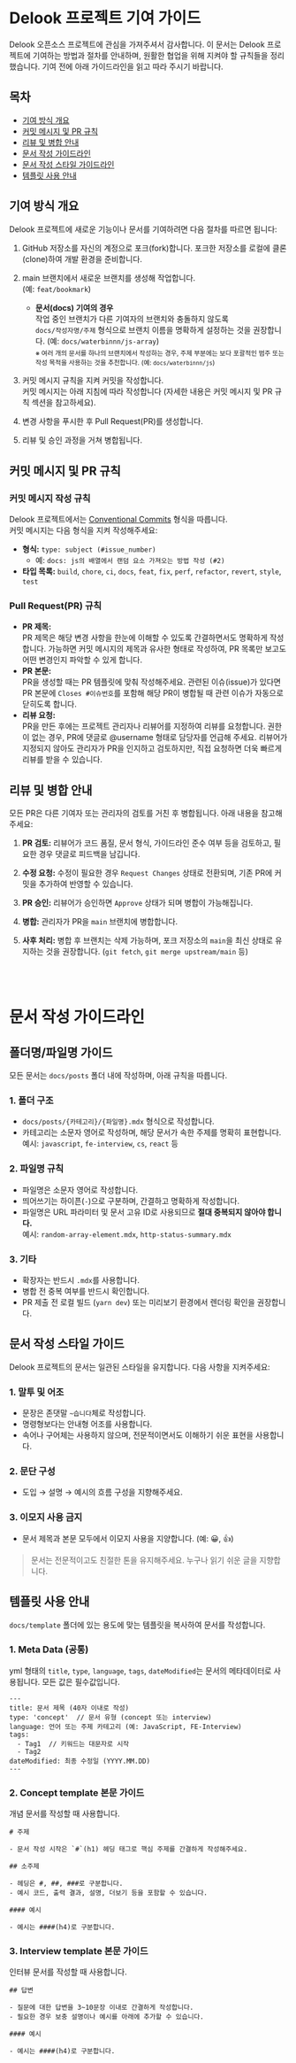 # Delook 프로젝트 기여 가이드

Delook 오픈소스 프로젝트에 관심을 가져주셔서 감사합니다. 이 문서는 Delook 프로젝트에 기여하는 방법과 절차를 안내하며, 원활한 협업을 위해 지켜야 할 규칙들을 정리했습니다. 기여 전에 아래 가이드라인을 읽고 따라 주시기 바랍니다.

## 목차

- [기여 방식 개요](#기여-방식-개요)
- [커밋 메시지 및 PR 규칙](#커밋-메시지-및-pr-규칙)
- [리뷰 및 병합 안내](#리뷰-및-병합-안내)
- [문서 작성 가이드라인](#문서-작성-가이드라인)
- [문서 작성 스타일 가이드라인](#문서-작성-스타일-가이드)
- [템플릿 사용 안내](#템플릿-사용-안내)

## 기여 방식 개요

Delook 프로젝트에 새로운 기능이나 문서를 기여하려면 다음 절차를 따르면 됩니다:

1. GitHub 저장소를 자신의 계정으로 포크(fork)합니다. 포크한 저장소를 로컬에 클론(clone)하여 개발 환경을 준비합니다.

2. main 브랜치에서 새로운 브랜치를 생성해 작업합니다.  
   (예: `feat/bookmark`)

   - **문서(docs) 기여의 경우**  
     작업 중인 브랜치가 다른 기여자의 브랜치와 충돌하지 않도록  
     `docs/작성자명/주제` 형식으로 브랜치 이름을 명확하게 설정하는 것을 권장합니다. (예: `docs/waterbinnn/js-array`)  
     <sub>※ 여러 개의 문서를 하나의 브랜치에서 작성하는 경우, 주제 부분에는 보다 포괄적인 범주 또는 작성 목적을 사용하는 것을 추천합니다. (예: `docs/waterbinnn/js`)</sub>

3. 커밋 메시지 규칙을 지켜 커밋을 작성합니다.  
   커밋 메시지는 아래 지침에 따라 작성합니다 (자세한 내용은 커밋 메시지 및 PR 규칙 섹션을 참고하세요).

4. 변경 사항을 푸시한 후 Pull Request(PR)를 생성합니다.

5. 리뷰 및 승인 과정을 거쳐 병합됩니다.

## 커밋 메시지 및 PR 규칙

### 커밋 메시지 작성 규칙

Delook 프로젝트에서는 [Conventional Commits](https://github.com/conventional-changelog/commitlint/tree/master/%40commitlint/config-conventional) 형식을 따릅니다.  
커밋 메시지는 다음 형식을 지켜 작성해주세요:

- **형식:** `type: subject (#issue_number)`
  - 예: `docs: js의 배열에서 랜덤 요소 가져오는 방법 작성 (#2)`
- **타입 목록:** `build`, `chore`, `ci`, `docs`, `feat`, `fix`, `perf`, `refactor`, `revert`, `style`, `test`

### Pull Request(PR) 규칙

- **PR 제목:**  
  PR 제목은 해당 변경 사항을 한눈에 이해할 수 있도록 간결하면서도 명확하게 작성합니다. 가능하면 커밋 메시지의 제목과 유사한 형태로 작성하여, PR 목록만 보고도 어떤 변경인지 파악할 수 있게 합니다.
- **PR 본문:**  
  PR을 생성할 때는 PR 템플릿에 맞춰 작성해주세요. 관련된 이슈(issue)가 있다면 PR 본문에 `Closes #이슈번호`를 포함해 해당 PR이 병합될 때 관련 이슈가 자동으로 닫히도록 합니다.
- **리뷰 요청:**  
  PR을 만든 후에는 프로젝트 관리자나 리뷰어를 지정하여 리뷰를 요청합니다. 권한이 없는 경우, PR에 댓글로 @username 형태로 담당자를 언급해 주세요. 리뷰어가 지정되지 않아도 관리자가 PR을 인지하고 검토하지만, 직접 요청하면 더욱 빠르게 리뷰를 받을 수 있습니다.

## 리뷰 및 병합 안내

모든 PR은 다른 기여자 또는 관리자의 검토를 거친 후 병합됩니다. 아래 내용을 참고해주세요:

1. **PR 검토:** 리뷰어가 코드 품질, 문서 형식, 가이드라인 준수 여부 등을 검토하고, 필요한 경우 댓글로 피드백을 남깁니다.

2. **수정 요청:** 수정이 필요한 경우 `Request Changes` 상태로 전환되며, 기존 PR에 커밋을 추가하여 반영할 수 있습니다.

3. **PR 승인:** 리뷰어가 승인하면 `Approve` 상태가 되며 병합이 가능해집니다.

4. **병합:** 관리자가 PR을 `main` 브랜치에 병합합니다.

5. **사후 처리:** 병합 후 브랜치는 삭제 가능하며, 포크 저장소의 `main`을 최신 상태로 유지하는 것을 권장합니다. (`git fetch`, `git merge upstream/main` 등)

<br/>
<br/>

# 문서 작성 가이드라인

## 폴더명/파일명 가이드

모든 문서는 `docs/posts` 폴더 내에 작성하며, 아래 규칙을 따릅니다.

### 1. 폴더 구조

- `docs/posts/{카테고리}/{파일명}.mdx` 형식으로 작성합니다.
- 카테고리는 소문자 영어로 작성하며, 해당 문서가 속한 주제를 명확히 표현합니다.  
  예시: `javascript`, `fe-interview`, `cs`, `react` 등

### 2. 파일명 규칙

- 파일명은 소문자 영어로 작성합니다.
- 띄어쓰기는 하이픈(`-`)으로 구분하며, 간결하고 명확하게 작성합니다.
- 파일명은 URL 파라미터 및 문서 고유 ID로 사용되므로 **절대 중복되지 않아야 합니다.**  
  예시: `random-array-element.mdx`, `http-status-summary.mdx`

### 3. 기타

- 확장자는 반드시 `.mdx`를 사용합니다.
- 병합 전 중복 여부를 반드시 확인합니다.
- PR 제출 전 로컬 빌드 (`yarn dev`) 또는 미리보기 환경에서 렌더링 확인을 권장합니다.

## 문서 작성 스타일 가이드

Delook 프로젝트의 문서는 일관된 스타일을 유지합니다. 다음 사항을 지켜주세요:

### 1. 말투 및 어조

- 문장은 존댓말 `~습니다`체로 작성합니다.
- 명령형보다는 안내형 어조를 사용합니다.
- 속어나 구어체는 사용하지 않으며, 전문적이면서도 이해하기 쉬운 표현을 사용합니다.

### 2. 문단 구성

- 도입 → 설명 → 예시의 흐름 구성을 지향해주세요.

### 3. 이모지 사용 금지

- 문서 제목과 본문 모두에서 이모지 사용을 지양합니다. (예: 😀, 👍)

> 문서는 전문적이고도 친절한 톤을 유지해주세요. 누구나 읽기 쉬운 글을 지향합니다.

## 템플릿 사용 안내

`docs/template` 폴더에 있는 용도에 맞는 템플릿을 복사하여 문서를 작성합니다.

### 1. Meta Data (공통)

yml 형태의 `title`, `type`, `language`, `tags`, `dateModified`는 문서의 메타데이터로 사용됩니다. 모든 값은 필수값입니다.

```mdx
---
title: 문서 제목 (40자 이내로 작성)
type: 'concept'  // 문서 유형 (concept 또는 interview)
language: 언어 또는 주제 카테고리 (예: JavaScript, FE-Interview)
tags:
  - Tag1  // 키워드는 대문자로 시작
  - Tag2
dateModified: 최종 수정일 (YYYY.MM.DD)
---
```

### 2. Concept template 본문 가이드

개념 문서를 작성할 때 사용합니다.

```mdx
# 주제

- 문서 작성 시작은 `#`(h1) 헤딩 태그로 핵심 주제를 간결하게 작성해주세요.

## 소주제

- 헤딩은 #, ##, ###로 구분합니다.
- 예시 코드, 출력 결과, 설명, 더보기 등을 포함할 수 있습니다.

#### 예시

- 예시는 ####(h4)로 구분합니다.
```

### 3. Interview template 본문 가이드

인터뷰 문서를 작성할 때 사용합니다.

```mdx
## 답변

- 질문에 대한 답변을 3~10문장 이내로 간결하게 작성합니다.
- 필요한 경우 보충 설명이나 예시를 아래에 추가할 수 있습니다.

#### 예시

- 예시는 ####(h4)로 구분합니다.
```
